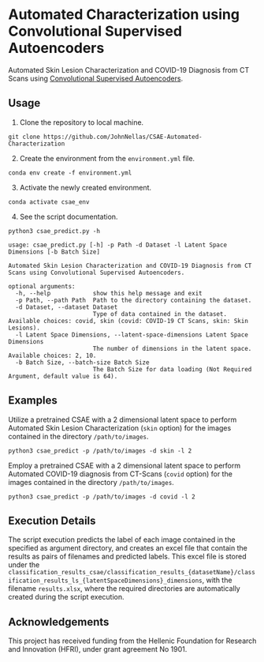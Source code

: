 # Automated Characterization using Convolutional Supervised Autoencoders
Automated Skin Lesion Characterization and COVID-19 Diagnosis from CT Scans using [Convolutional Supervised Autoencoders](https://arxiv.org/abs/2208.12152).

## Usage

1. Clone the repository to local machine.
```
git clone https://github.com/JohnNellas/CSAE-Automated-Characterization
```
2. Create the environment from the ```environment.yml``` file.
```
conda env create -f environment.yml
```
3. Activate the newly created environment.
```
conda activate csae_env
```
4. See the script documentation.
```
python3 csae_predict.py -h

usage: csae_predict.py [-h] -p Path -d Dataset -l Latent Space Dimensions [-b Batch Size]

Automated Skin Lesion Characterization and COVID-19 Diagnosis from CT Scans using Convolutional Supervised Autoencoders.

optional arguments:
  -h, --help            show this help message and exit
  -p Path, --path Path  Path to the directory containing the dataset.
  -d Dataset, --dataset Dataset
                        Type of data contained in the dataset. Available choices: covid, skin (covid: COVID-19 CT Scans, skin: Skin Lesions).
  -l Latent Space Dimensions, --latent-space-dimensions Latent Space Dimensions
                        The number of dimensions in the latent space. Available choices: 2, 10.
  -b Batch Size, --batch-size Batch Size
                        The Batch Size for data loading (Not Required Argument, default value is 64).
```

## Examples
Utilize a pretrained CSAE with a 2 dimensional latent space to perform Automated Skin Lesion Characterization (```skin``` option) for the images contained in the directory ```/path/to/images```.

```
python3 csae_predict -p /path/to/images -d skin -l 2
```

Employ a pretrained CSAE with a 2 dimensional latent space to perform Automated COVID-19 diagnosis from CT-Scans (```covid``` option) for the images contained in the directory ```/path/to/images```.

```
python3 csae_predict -p /path/to/images -d covid -l 2
```

## Execution Details

The script execution predicts the label of each image contained in the specified as argument directory, and creates an excel file that contain the results as pairs of filenames and predicted labels. This excel file is stored under the ```classification_results_csae/classification_results_{datasetName}/classification_results_ls_{latentSpaceDimensions}_dimensions```, with the filename ```results.xlsx```, where the required directories are automatically created during the script execution.

## Acknowledgements
This project has received funding from the Hellenic Foundation for Research and Innovation (HFRI), under grant agreement No 1901.



